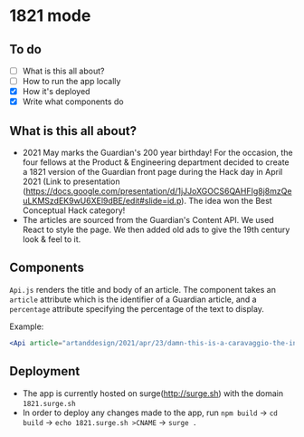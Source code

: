 # 1821 mode

## To do

- [ ] What is this all about?
- [ ] How to run the app locally
- [x] How it's deployed
- [x] Write what components do

## What is this all about?
* 2021 May marks the Guardian's 200 year birthday! For the occasion, the four fellows at the Product & Engineering department decided to create a 1821 version of the Guardian front page during the Hack day in April 2021 (Link to presentation (https://docs.google.com/presentation/d/1jJJoXGOCS6QAHFIg8j8mzQeuLKMSzdEK9wU6XEl9dBE/edit#slide=id.p). The idea won the Best Conceptual Hack category!
* The articles are sourced from the Guardian's Content API. We used React to style the page. We then added old ads to give the 19th century look & feel to it.

## Components

`Api.js` renders the title and body of an article.
The component takes an `article` attribute which is the identifier of a Guardian article, and a `percentage` attribute specifying the percentage of the text to display.

Example:
```jsx
<Api article="artanddesign/2021/apr/23/damn-this-is-a-caravaggio-the-inside-story-of-an-old-master-found-in-spain" percentage="60" />
```

## Deployment 
* The app is currently hosted on surge(http://surge.sh) with the domain `1821.surge.sh`
* In order to deploy any changes made to the app, run `npm build` -> `cd build` -> `echo 1821.surge.sh >CNAME` -> `surge .`
